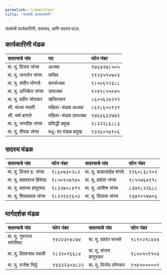 ```yaml
---
permalink: /committee/
title: "संस्थेची कार्यकारिणी"
---
```


संस्थेची कार्यकारिणी, सभासद, आणि सदस्य पटल.

## कार्यकारिणी मंडळ 

| सदस्याचे नांव             | पद      | फोन नंबर       | 
| :--------------------  | :-----  | :------------- | 
| मा. मु. विजय जंगम       | अध्यक्ष    | ९७६७२७८५०५    |  
| मा. मु. जनार्दन जंगम      | सचिव    | ९९२३५१०७०३     | 
| मा. मु. संदीप घोणसे       | कार्याध्यक्ष | ९८५०६१२३८८     |
| मा. मु. अनिकेत जंगम     | उपाध्यक्ष   | ९०४९८५५०४५    |
| मा. मु. प्रदीप जोतकर     | खजिनदार  | ८६०५६२४२११     |
| सौ. संध्या स्वामी          | महिला-मंडळ अध्यक्ष  | ८६९८६५०९२१     |
| सौ. वर्षा बागले           | महिला-मंडळ उपाध्यक्ष  | ९७६६६३२७७२     |
| मा. मु. जगदीश जंगम     | प्रसिद्धी प्रमुख  | ९८२२२८६८८३     |
| मा. मु. दीपक जंगम     | वधू-वर मंडळ प्रमुख  | ९३२६०५४९०६     |

## सदस्य मंडळ 

| सदस्याचे नांव            | फोन नंबर     | सदस्याचे नांव           | फोन नंबर      |
| :-------------------- | :----------- | :-------------------- | :------------ |
| मा. मु. विजय ह. जंगम   | ९८६०७३०२८२   |  मा. मु. बाळासाहेब संगमे  |  ९९६०८३८१०९  | 
| मा. मु. बसवराज हिरेमठ   | ९८५०९०७१४०   |  मा. मु. प्रशांत जंगम     |  ९८५०७६४९१८  | 
| मा. मु. बसय्या हत्तूरमठ    |  ९८२२७०८४११  |  मा. मु. आशिष जंगम    |  ८३७९८२२६८८  | 
| मा. मु. शिवप्रसाद जंगम    | ९८२२९६९६५२  |  मा. मु. विलास जंगम    |  ९३७१०५४७०६  | 

## मार्गदर्शक मंडळ 

| सदस्याचे नांव            | फोन नंबर   | सदस्याचे नांव         | फोन नंबर   |
| :-------------------- | :---------- | :----------------- | :--------- |
| मा. मु. गुरुराज चरंतीमठ   | ९४२२३०४८७४ | मा. मु. प्रशांत भानसे   | ९८९०२१८४४४ |
| मा. मु. विश्वनाथ स्वामी     | ९८२२०१६६८४ | मा. मु. संजय मानुरकर | ९८५०५५९१०४ |
| मा. मु. राजेश चिट्टे       | ९४३२२३०४८२२ | मा. मु. विनोद लोणकर | ९५४५०००००९ |

 
  
  
 
  

